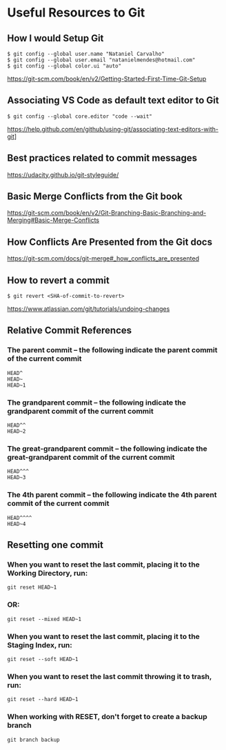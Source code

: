 # Useful Resources to Git

## How I would Setup Git
```
$ git config --global user.name "Nataniel Carvalho"
$ git config --global user.email "natanielmendes@hotmail.com"
$ git config --global color.ui "auto"
```
https://git-scm.com/book/en/v2/Getting-Started-First-Time-Git-Setup

## Associating VS Code as default text editor to Git
```
$ git config --global core.editor "code --wait"
```
https://help.github.com/en/github/using-git/associating-text-editors-with-git]

## Best practices related to commit messages
https://udacity.github.io/git-styleguide/

## Basic Merge Conflicts from the Git book
https://git-scm.com/book/en/v2/Git-Branching-Basic-Branching-and-Merging#Basic-Merge-Conflicts

## How Conflicts Are Presented from the Git docs
https://git-scm.com/docs/git-merge#_how_conflicts_are_presented

## How to revert a commit
```
$ git revert <SHA-of-commit-to-revert>
```
https://www.atlassian.com/git/tutorials/undoing-changes

## Relative Commit References
### The parent commit – the following indicate the parent commit of the current commit
```
HEAD^
HEAD~
HEAD~1
```
### The grandparent commit – the following indicate the grandparent commit of the current commit
```
HEAD^^
HEAD~2
```
### The great-grandparent commit – the following indicate the great-grandparent commit of the current commit
```
HEAD^^^
HEAD~3
```
### The 4th parent commit – the following indicate the 4th parent commit of the current commit
```
HEAD^^^^
HEAD~4
```

## Resetting one commit
### When you want to reset the last commit, placing it to the Working Directory, run:
```
git reset HEAD~1
```
### OR:
```
git reset --mixed HEAD~1
```
### When you want to reset the last commit, placing it to the Staging Index, run:
```
git reset --soft HEAD~1
```
### When you want to reset the last commit throwing it to trash, run:
```
git reset --hard HEAD~1
```
### When working with RESET, don't forget to create a backup branch
```
git branch backup
```